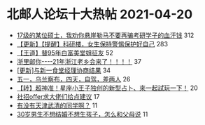 # 北邮人论坛十大热帖 2021-04-20

- [17级的某位硕士，我劝你悬崖勒马不要再骗考研学子的血汗钱](https://bbs.byr.cn/article/Picture/3285165) 312
- [【更新】【提醒】科研楼，女生保持警惕保护好自己](https://bbs.byr.cn/article/Talking/6265613) 283
- [【王道】替95年白富美堂姐征友](https://bbs.byr.cn/article/Friends/1991453) 52
- [浙里邮你----21年浙江老乡会来了！！！！](https://bbs.byr.cn/article/Zhejiang/157426) 37
- [[更新]与新一食堂经理协商结果](https://bbs.byr.cn/article/Food/511625) 34
- [五一，乌兰察布，四天，自驾，差两人](https://bbs.byr.cn/article/Travel/145171) 26
- [【转】超神准！星座小王子独创的新型占卜、來一起試玩一下！](https://bbs.byr.cn/article/Constellations/326533) 20
- [社招offer求大佬们给点建议](https://bbs.byr.cn/article/WorkLife/1165606) 17
- [有没有天津武清的同学啊？](https://bbs.byr.cn/article/Tianjin/66953) 11
- [30岁男生不想结婚不想生孩子，怎么和父母说](https://bbs.byr.cn/article/Feeling/3168250) 11


